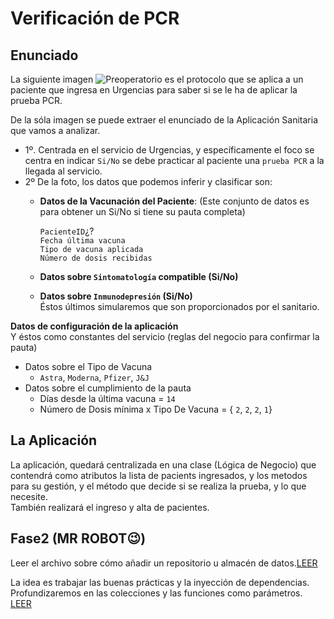 # Verificación de PCR

## Enunciado
La siguiente imagen
![Preoperatorio](Preoperatorio.jpg)
es el protocolo que se aplica a un paciente que ingresa en Urgencias para saber si se le ha de aplicar la prueba PCR.

De la sóla imagen se puede extraer el enunciado de la Aplicación Sanitaria que vamos a analizar.

- 1º. Centrada en el servicio de Urgencias, y específicamente el foco se centra en indicar `Si/No` se debe practicar al paciente una `prueba PCR` a la llegada al servicio.
- 2º De la foto, los datos que podemos inferir y clasificar son:  
    - **Datos de la Vacunación del Paciente**: (Este conjunto de datos es para obtener un Si/No si tiene su pauta completa)  

        `PacienteID`¿?  
        `Fecha última vacuna`  
        `Tipo de vacuna aplicada`  
        `Número de dosis recibidas`  
   
    - **Datos sobre `Sintomatología` compatible (Si/No)**  
    - **Datos sobre `Inmunodepresión` (Si/No)**  
Éstos últimos simularemos que son proporcionados por el sanitario.  

**Datos de configuración de la aplicación**  
Y éstos como constantes del servicio (reglas del negocio para confirmar la pauta)  
- Datos sobre el Tipo de Vacuna  
    - `Astra`, `Moderna`, `Pfizer`, `J&J`  
- Datos sobre el cumplimiento de la pauta  
    - Días desde la última vacuna = `14`
    - Número de Dosis mínima x Tipo De Vacuna = { `2`, `2`, `2`, `1`}

## La Aplicación   
La aplicación, quedará centralizada en una clase (Lógica de Negocio) que contendrá como atributos la lista de pacients ingresados, y los metodos para su gestión, y el método que decide si se realiza la prueba, y lo que necesite.   
También realizará el ingreso y alta de pacientes.

## Fase2 (MR ROBOT😉)
Leer el archivo sobre cómo añadir un repositorio u almacén de datos.[LEER](READMECreaciónDeUnServicioDeRepositorio.md)

La idea es trabajar las buenas prácticas y la inyección de dependencias.  
Profundizaremos en las colecciones y las funciones como parámetros.  
[LEER](READMEFunciones.md)





